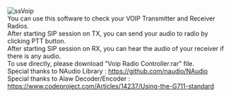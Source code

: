 ![ssVoip](https://github.com/mucoboy/VOIP-Radio-Controller/assets/92869154/60f5f7ab-0727-4526-aa2f-72bcd3addb39)  
You can use this software to check your VOIP Transmitter and Receiver Radios.  
After starting SIP session on TX, you can send your audio to radio by clicking PTT button.  
After starting SIP session on RX, you can hear the audio of your receiver if there is any audio.  
To use directly, please download "Voip Radio Controller.rar" file.  
Special thanks to NAudio Library : https://github.com/naudio/NAudio  
Special thanks to Alaw Decoder/Encoder : https://www.codeproject.com/Articles/14237/Using-the-G711-standard  
